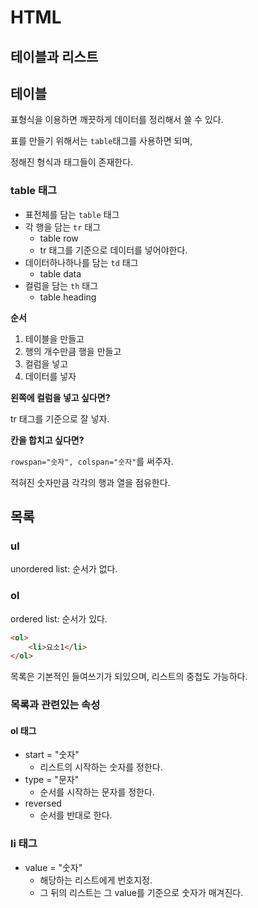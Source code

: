 # HTML

## 테이블과 리스트

## 테이블

표형식을 이용하면 깨끗하게 데이터를 정리해서 쓸 수 있다.

표를 만들기 위해서는 `table`태그를 사용하면 되며,

정해진 형식과 태그들이 존재한다. 

### table 태그

- 표전체를 담는 `table` 태그
- 각 행을 담는 `tr` 태그
  - table row
  - tr 태그를 기준으로 데이터를 넣어야한다. 
- 데이터하나하나를 담는 `td` 태그
  - table data
- 컬럼을 담는 `th` 태그
  - table heading

__순서__

1. 테이블을 만들고
2. 행의 개수만큼 행을 만들고
3. 컬럼을 넣고
4. 데이터를 넣자

__왼쪽에 컬럼을 넣고 싶다면?__

tr 태그를 기준으로 잘 넣자.

__칸을 합치고 싶다면?__

`rowspan="숫자", colspan="숫자"`를 써주자.

적혀진 숫자만큼 각각의 행과 열을 점유한다. 

## 목록

### ul

unordered list: 순서가 없다.

### ol

ordered list: 순서가 있다.

```html
<ol>
    <li>요소1</li>
</ol>
```

목록은 기본적인 들여쓰기가 되있으며, 리스트의 중첩도 가능하다.

### 목록과 관련있는 속성

#### ol 태그

- start = "숫자"
  - 리스트의 시작하는 숫자를 정한다.
- type = "문자"
  - 순서를 시작하는 문자를 정한다.
- reversed
  - 순서를 반대로 한다.

### li 태그

- value = "숫자"
  - 해당하는 리스트에게 번호지정. 
  - 그 뒤의 리스트는 그 value를 기준으로 숫자가 매겨진다.
